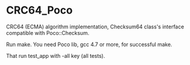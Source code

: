 CRC64_Poco
==========

 CRC64 (ECMA) algorithm implementation, Checksum64 class's interface compatible with Poco::Checksum.
 
 Run make. You need Poco lib, gcc 4.7 or more, for successful make.
 
 That run test_app with -all key (all tests). 
